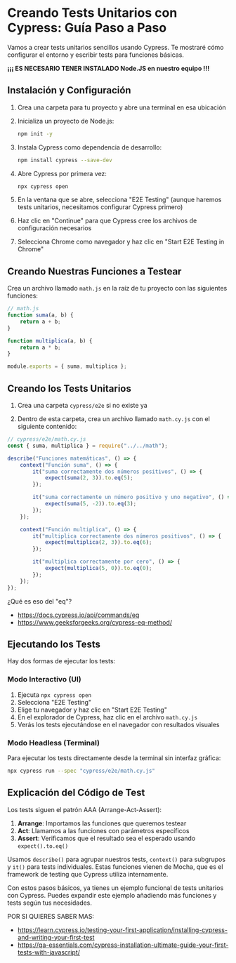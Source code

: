 # Creando Tests Unitarios con Cypress: Guía Paso a Paso

Vamos a crear tests unitarios sencillos usando Cypress. Te mostraré cómo configurar el entorno y escribir tests para funciones básicas.

**¡¡¡ ES NECESARIO TENER INSTALADO Node.JS en nuestro equipo !!!**

## Instalación y Configuración

1. Crea una carpeta para tu proyecto y abre una terminal en esa ubicación

2. Inicializa un proyecto de Node.js:

    ```bash
    npm init -y
    ```

3. Instala Cypress como dependencia de desarrollo:

    ```bash
    npm install cypress --save-dev
    ```

4. Abre Cypress por primera vez:

    ```bash
    npx cypress open
    ```

5. En la ventana que se abre, selecciona "E2E Testing" (aunque haremos tests unitarios, necesitamos configurar Cypress primero)

6. Haz clic en "Continue" para que Cypress cree los archivos de configuración necesarios

7. Selecciona Chrome como navegador y haz clic en "Start E2E Testing in Chrome"

## Creando Nuestras Funciones a Testear

Crea un archivo llamado `math.js` en la raíz de tu proyecto con las siguientes funciones:

```javascript
// math.js
function suma(a, b) {
    return a + b;
}

function multiplica(a, b) {
    return a * b;
}

module.exports = { suma, multiplica };
```

## Creando los Tests Unitarios

1. Crea una carpeta `cypress/e2e` si no existe ya

2. Dentro de esta carpeta, crea un archivo llamado `math.cy.js` con el siguiente contenido:

```javascript
// cypress/e2e/math.cy.js
const { suma, multiplica } = require("../../math");

describe("Funciones matemáticas", () => {
    context("Función suma", () => {
        it("suma correctamente dos números positivos", () => {
            expect(suma(2, 3)).to.eq(5);
        });

        it("suma correctamente un número positivo y uno negativo", () => {
            expect(suma(5, -2)).to.eq(3);
        });
    });

    context("Función multiplica", () => {
        it("multiplica correctamente dos números positivos", () => {
            expect(multiplica(2, 3)).to.eq(6);
        });

        it("multiplica correctamente por cero", () => {
            expect(multiplica(5, 0)).to.eq(0);
        });
    });
});
```

¿Qué es eso del "eq"?

-   https://docs.cypress.io/api/commands/eq
-   https://www.geeksforgeeks.org/cypress-eq-method/

## Ejecutando los Tests

Hay dos formas de ejecutar los tests:

### Modo Interactivo (UI)

1. Ejecuta `npx cypress open`
2. Selecciona "E2E Testing"
3. Elige tu navegador y haz clic en "Start E2E Testing"
4. En el explorador de Cypress, haz clic en el archivo `math.cy.js`
5. Verás los tests ejecutándose en el navegador con resultados visuales

### Modo Headless (Terminal)

Para ejecutar los tests directamente desde la terminal sin interfaz gráfica:

```bash
npx cypress run --spec "cypress/e2e/math.cy.js"
```

## Explicación del Código de Test

Los tests siguen el patrón AAA (Arrange-Act-Assert):

1. **Arrange**: Importamos las funciones que queremos testear
2. **Act**: Llamamos a las funciones con parámetros específicos
3. **Assert**: Verificamos que el resultado sea el esperado usando `expect().to.eq()`

Usamos `describe()` para agrupar nuestros tests, `context()` para subgrupos y `it()` para tests individuales. Estas funciones vienen de Mocha, que es el framework de testing que Cypress utiliza internamente.

Con estos pasos básicos, ya tienes un ejemplo funcional de tests unitarios con Cypress. Puedes expandir este ejemplo añadiendo más funciones y tests según tus necesidades.

POR SI QUIERES SABER MAS:

-   https://learn.cypress.io/testing-your-first-application/installing-cypress-and-writing-your-first-test
-   https://qa-essentials.com/cypress-installation-ultimate-guide-your-first-tests-with-javascript/
